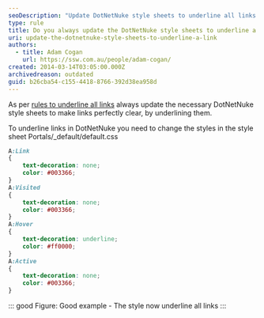 ```yaml
---
seoDescription: "Update DotNetNuke style sheets to underline all links for clear navigation and improved user experience."
type: rule
title: Do you always update the DotNetNuke style sheets to underline a link?
uri: update-the-dotnetnuke-style-sheets-to-underline-a-link
authors:
  - title: Adam Cogan
    url: https://ssw.com.au/people/adam-cogan/
created: 2014-03-14T03:05:00.000Z
archivedreason: outdated
guid: b26cba54-c155-4418-8766-392d38ea958d
---
```

As per [rules to underline all links](/underlined-links/) always update the necessary DotNetNuke style sheets to make links perfectly clear, by underlining them.  

<!--endintro-->

To underline links in DotNetNuke you need to change the styles in the style sheet Portals/\_default/default.css 

```css
A:Link
{
    text-decoration: none;
    color: #003366;
}
A:Visited
{
    text-decoration: none;
    color: #003366;                   
}
A:Hover
{
    text-decoration: underline;
    color: #ff0000;
}
A:Active
{
    text-decoration: none;
    color: #003366;
}
```
::: good
Figure: Good example - The style now underline all links
:::
